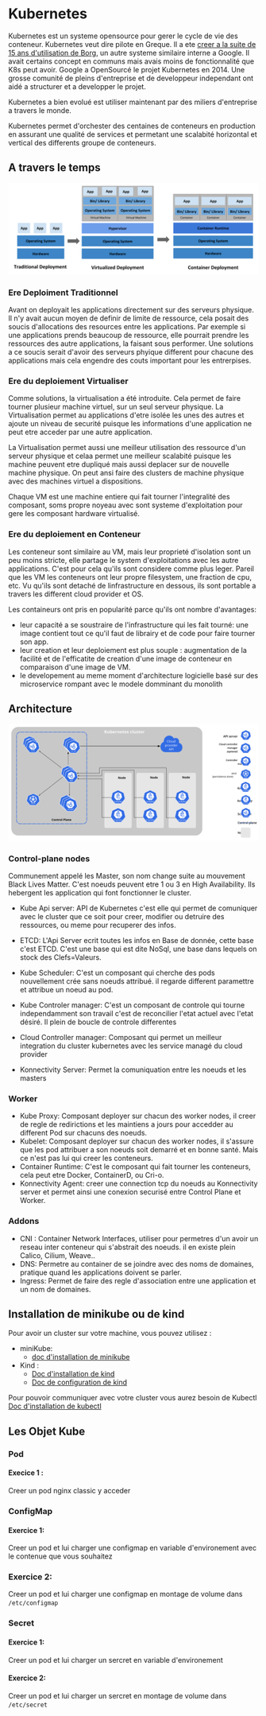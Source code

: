 # Kubernetes

Kubernetes est un systeme opensource pour gerer le cycle de vie des conteneur. Kubernetes veut dire pilote en Greque. Il a ete [creer a la suite de 15 ans d'utilisation de Borg](https://kubernetes.io/blog/2015/04/borg-predecessor-to-kubernetes/), un autre systeme similaire interne a Google. Il avait certains concept en communs mais avais moins de fonctionnalité que K8s peut avoir. Google a OpenSourcé le projet Kubernetes en 2014. Une grosse comunité de pleins d'entreprise et de developpeur independant ont aidé a structurer et a developper le projet.

Kubernetes a bien evolué est utiliser maintenant par des miliers d'entreprise a travers le monde.

Kubernetes permet d'orchester des centaines de conteneurs en production en assurant une qualité de services et permetant une scalabité horizontal et vertical des differents groupe de conteneurs.

 ## A travers le temps

![image](Container_Evolution.svg)

### Ere Deploiment Traditionnel
Avant on deployait les applications directement sur des serveurs physique. Il n'y avait aucun moyen de definir de limite de ressource, cela posait des soucis d'allocations des resources entre les applications. Par exemple si une applications prends beaucoup de ressource, elle pourrait prendre les ressources des autre applications, la faisant sous performer. Une solutions a ce soucis serait d'avoir des serveurs phyique different pour chacune des applications mais cela engendre des couts important pour les entrerpises.

### Ere du deploiement Virtualiser
Comme solutions, la virtualisation a été introduite. Cela permet de faire tourner plusieur machine virtuel, sur un seul serveur physique. La Virtualisation permet au applications d'etre isolée les unes des autres et ajoute un niveau de securité puisque les informations d'une application ne peut etre acceder par une autre application.

La Virtualisation permet aussi une meilleur utilisation des ressource d'un serveur physique et celaa permet une meilleur scalabité puisque les machine peuvent etre dupliqué mais aussi deplacer sur de nouvelle machine physique. On peut ansi faire des clusters de machine physique avec des machines virtuel a dispositions.

Chaque VM est une machine entiere qui fait tourner l'integralité des composant, soms propre noyeau avec sont systeme d'exploitation pour gere les composant hardware virtualisé.

### Ere du deploiement en Conteneur
Les conteneur sont similaire au VM, mais leur proprieté d'isolation sont un peu moins stricte, elle partage le system d'exploitations avec les autre applications. C'est pour cela qu'ils sont considere comme plus leger. Pareil que les VM les conteneurs ont leur propre filesystem, une fraction de cpu, etc. Vu qu'ils sont detaché de linfrastructure en dessous, ils sont portable a travers les different cloud provider et OS.

Les containeurs ont pris en popularité parce qu'ils ont nombre d'avantages:
* leur capacité a se soustraire de l'infrastructure qui les fait tourné: une image contient tout ce qu'il faut de librairy et de code pour faire tourner son app.
* leur creation et leur deploiement est plus souple : augmentation de la facilité et de l'efficatite de creation d'une image de conteneur en comparaison d'une image de VM.
* le developement au meme moment d'architecture logicielle basé sur des microservice rompant avec le modele domminant du monolith


## Architecture

![Alt text](components-of-kubernetes.svg)

### Control-plane nodes
Communement appelé les Master, son nom change suite au mouvement Black Lives Matter. 
C'est noeuds peuvent etre 1 ou 3 en High Availability.
Ils hebergent les application qui font fonctionner le cluster.

* Kube Api server: API de Kubernetes c'est elle qui permet de comuniquer avec le cluster que ce soit pour creer, modifier ou detruire des ressources, ou meme pour recuperer des infos.

* ETCD: L'Api Server ecrit toutes les infos en Base de donnée, cette base c'est ETCD. C'est une base qui est dite NoSql, une base dans lequels on stock des Clefs=Valeurs.

* Kube Scheduler: C'est un composant qui cherche des pods nouvellement crée sans noeuds attribué. il regarde different paramettre et attribue un noeud au pod.

* Kube Controler manager: C'est un composant de controle qui tourne independamment son travail c'est de reconcilier l'etat actuel avec l'etat désiré. Il plein de boucle de controle differentes
* Cloud Controller manager: Composant qui permet un meilleur integration du cluster kubernetes avec les service managé  du cloud provider
* Konnectivity Server: Permet la comuniquation entre les noeuds et les masters

### Worker
* Kube Proxy: Composant deployer sur chacun des worker nodes, il creer de regle de redirictions et les maintiens a jours pour accedder au different Pod sur chacuns des noeuds.
* Kubelet: Composant deployer sur chacun des worker nodes, il s'assure que les pod attribuer a son noeuds soit demarré et en bonne santé. Mais ce n'est pas lui qui creer les conteneurs.
* Container Runtime: C'est le composant qui fait tourner les conteneurs, cela peut etre Docker, ContainerD, ou Cri-o.
* Konnectivity Agent: creer une connection tcp du noeuds au Konnectivity server et permet ainsi une conexion securisé entre Control Plane et Worker.

### Addons
* CNI : Container Network Interfaces, utiliser pour permetres d'un avoir un reseau inter conteneur qui s'abstrait des noeuds. il en existe plein Calico, Cilium, Weave..
* DNS: Permetre au container de se joindre avec des noms de domaines, pratique quand les applications doivent se parler.
* Ingress: Permet de faire des regle d'association entre une application et un nom de domaines.

## Installation de minikube ou de kind


Pour avoir un cluster sur votre machine, vous pouvez utilisez : 
* miniKube:  
    * [doc d'installation de minikube](https://minikube.sigs.k8s.io/docs/start/)    
* Kind :
    * [Doc d'installation de kind](https://kind.sigs.k8s.io/docs/user/quick-start/#installing-from-release-binaries)
    * [Doc de configuration de kind](https://kind.sigs.k8s.io/docs/user/quick-start/#creating-a-cluster)

Pour pouvoir communiquer avec votre cluster vous aurez besoin de Kubectl
[Doc d'installation de kubectl](https://kubernetes.io/fr/docs/tasks/tools/install-kubectl/#installation-%C3%A0-l-aide-des-gestionnaires-des-paquets-natifs)

## Les Objet Kube

### Pod
#### Execice 1 :
Creer un pod nginx classic y acceder 
### ConfigMap
#### Exercice 1: 
Creer un pod et lui charger une configmap en variable d'environement avec le contenue que vous souhaitez 
### Exercice 2: 
Creer un pod et lui charger une configmap en montage de volume dans `/etc/configmap`

### Secret
#### Exercice 1: 
Creer un pod et lui charger un sercret en variable d'environement
#### Exercice 2: 
Creer un pod et lui charger un sercret en montage de volume dans `/etc/secret`

